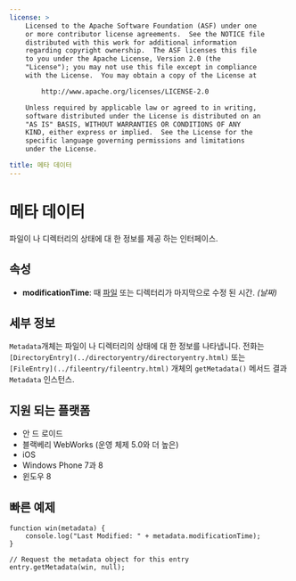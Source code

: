 ```yaml
---
license: >
    Licensed to the Apache Software Foundation (ASF) under one
    or more contributor license agreements.  See the NOTICE file
    distributed with this work for additional information
    regarding copyright ownership.  The ASF licenses this file
    to you under the Apache License, Version 2.0 (the
    "License"); you may not use this file except in compliance
    with the License.  You may obtain a copy of the License at

        http://www.apache.org/licenses/LICENSE-2.0

    Unless required by applicable law or agreed to in writing,
    software distributed under the License is distributed on an
    "AS IS" BASIS, WITHOUT WARRANTIES OR CONDITIONS OF ANY
    KIND, either express or implied.  See the License for the
    specific language governing permissions and limitations
    under the License.

title: 메타 데이터
---
```


# 메타 데이터

파일이 나 디렉터리의 상태에 대 한 정보를 제공 하는 인터페이스.

## 속성

*   **modificationTime**: 때 [파일](../fileobj/fileobj.html) 또는 디렉터리가 마지막으로 수정 된 시간. *(날짜)*

## 세부 정보

`Metadata`개체는 파일이 나 디렉터리의 상태에 대 한 정보를 나타냅니다. 전화는 `[DirectoryEntry](../directoryentry/directoryentry.html)` 또는 `[FileEntry](../fileentry/fileentry.html)` 개체의 `getMetadata()` 메서드 결과 `Metadata` 인스턴스.

## 지원 되는 플랫폼

*   안 드 로이드
*   블랙베리 WebWorks (운영 체제 5.0와 더 높은)
*   iOS
*   Windows Phone 7과 8
*   윈도우 8

## 빠른 예제

    function win(metadata) {
        console.log("Last Modified: " + metadata.modificationTime);
    }
    
    // Request the metadata object for this entry
    entry.getMetadata(win, null);